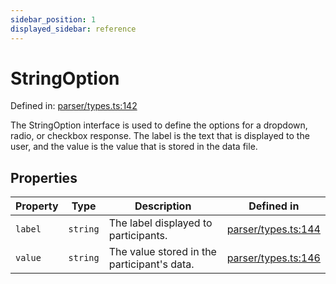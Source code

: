 ```yaml
---
sidebar_position: 1
displayed_sidebar: reference
---
```


# StringOption

Defined in: [parser/types.ts:142](https://github.com/revisit-studies/study/blob/8321281ac346f1aa0a6d05a2638ef2608adef62e/src/parser/types.ts#L142)

The StringOption interface is used to define the options for a dropdown, radio, or checkbox response.
The label is the text that is displayed to the user, and the value is the value that is stored in the data file.

## Properties

| Property | Type | Description | Defined in |
| ------ | ------ | ------ | ------ |
| <a id="label"></a> `label` | `string` | The label displayed to participants. | [parser/types.ts:144](https://github.com/revisit-studies/study/blob/8321281ac346f1aa0a6d05a2638ef2608adef62e/src/parser/types.ts#L144) |
| <a id="value"></a> `value` | `string` | The value stored in the participant's data. | [parser/types.ts:146](https://github.com/revisit-studies/study/blob/8321281ac346f1aa0a6d05a2638ef2608adef62e/src/parser/types.ts#L146) |
